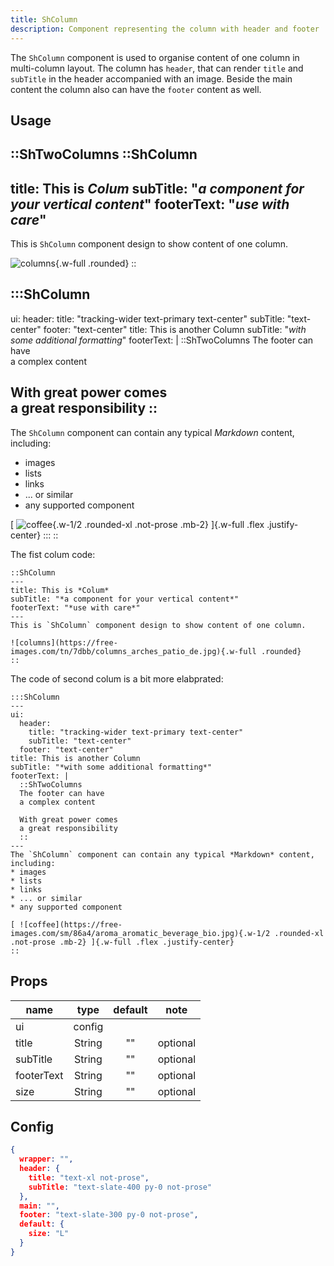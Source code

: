 ```yaml
---
title: ShColumn
description: Component representing the column with header and footer
---
```


The `ShColumn` component is used to organise content of one column in
multi-column layout. The column has `header`, that can render `title` and
`subTitle` in the header accompanied with an image.
Beside the main content the column also can have the `footer` content as well.

## Usage

::ShTwoColumns
::ShColumn
---
title: This is *Colum*
subTitle: "*a component for your vertical content*"
footerText: "*use with care*"
---
This is `ShColumn` component design to show content of one column.

![columns](https://free-images.com/tn/7dbb/columns_arches_patio_de.jpg){.w-full .rounded}
::

:::ShColumn
---
ui:
  header:
    title: "tracking-wider text-primary text-center"
    subTitle: "text-center"
  footer: "text-center"
title: This is another Column
subTitle: "*with some additional formatting*"
footerText: |
  ::ShTwoColumns
  The footer can have  
  a complex content

  With great power comes  
  a great responsibility
  ::
---
The `ShColumn` component can contain any typical *Markdown* content, including:
* images 
* lists
* links
* ... or similar
* any supported component

[ ![coffee](https://free-images.com/sm/86a4/aroma_aromatic_beverage_bio.jpg){.w-1/2 .rounded-xl .not-prose .mb-2} ]{.w-full .flex .justify-center}
:::
::

The fist colum code:
```mdc 
::ShColumn
---
title: This is *Colum*
subTitle: "*a component for your vertical content*"
footerText: "*use with care*"
---
This is `ShColumn` component design to show content of one column.

![columns](https://free-images.com/tn/7dbb/columns_arches_patio_de.jpg){.w-full .rounded}
::
```
The code of second colum is a bit more elabprated:
```mdc
:::ShColumn
---
ui:
  header:
    title: "tracking-wider text-primary text-center"
    subTitle: "text-center"
  footer: "text-center"
title: This is another Column
subTitle: "*with some additional formatting*"
footerText: |
  ::ShTwoColumns
  The footer can have  
  a complex content

  With great power comes  
  a great responsibility
  ::
---
The `ShColumn` component can contain any typical *Markdown* content, including:
* images 
* lists
* links
* ... or similar
* any supported component

[ ![coffee](https://free-images.com/sm/86a4/aroma_aromatic_beverage_bio.jpg){.w-1/2 .rounded-xl .not-prose .mb-2} ]{.w-full .flex .justify-center}
::
```

## Props

| name | type | default | note |
| --- | :---: | :---: | --- |
| ui  | config |      |     |
| title | String | "" | optional |
| subTitle | String | "" | optional |
| footerText | String | "" | optional |
| size | String | "" | optional |

## Config

```json
{
  wrapper: "",
  header: {
    title: "text-xl not-prose",
    subTitle: "text-slate-400 py-0 not-prose"
  },
  main: "",
  footer: "text-slate-300 py-0 not-prose",
  default: {
    size: "L"
  }
}
```
